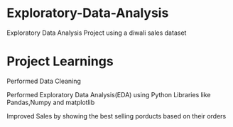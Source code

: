 # Exploratory-Data-Analysis

Exploratory Data Analysis Project using a diwali sales dataset 
# Project Learnings
  Performed Data Cleaning 
  
  Performed Exploratory Data Analysis(EDA) using Python Libraries like Pandas,Numpy and matplotlib
  
  Improved Sales by showing the best selling porducts based on their orders
